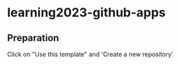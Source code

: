 # learning2023-github-apps

## Preparation

Click on "Use this template" and 'Create a new repository'